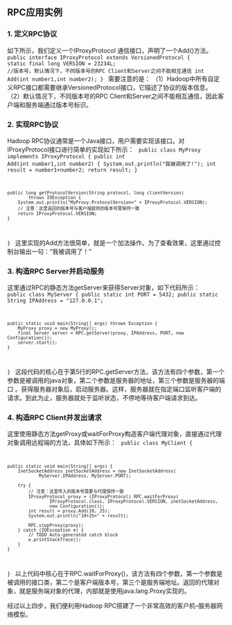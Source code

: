 ## RPC应用实例
### 1. 定义RPC协议
如下所示，我们定义一个IProxyProtocol 通信接口，声明了一个Add()方法。
<code>
public interface IProxyProtocol extends VersionedProtocol {
    static final long VERSION = 23234L; //版本号，默认情况下，不同版本号的RPC Client和Server之间不能相互通信
    int Add(int number1,int number2);
}
</code>
需要注意的是：
（1）Hadoop中所有自定义RPC接口都需要继承VersionedProtocol接口，它描述了协议的版本信息。
（2）默认情况下，不同版本号的RPC Client和Server之间不能相互通信，因此客户端和服务端通过版本号标识。

### 2. 实现RPC协议
Hadoop RPC协议通常是一个Java接口，用户需要实现该接口。对IProxyProtocol接口进行简单的实现如下所示：
<code>
public class MyProxy implements IProxyProtocol {
    public int Add(int number1,int number2) {
        System.out.println("我被调用了!");
        int result = number1+number2;
        return result;
    }

    public long getProtocolVersion(String protocol, long clientVersion)
            throws IOException {
        System.out.println("MyProxy.ProtocolVersion=" + IProxyProtocol.VERSION);
        // 注意：这里返回的版本号与客户端提供的版本号需保持一致
        return IProxyProtocol.VERSION;
    }
}
</code>
这里实现的Add方法很简单，就是一个加法操作。为了查看效果，这里通过控制台输出一句：“我被调用了！”

### 3. 构造RPC Server并启动服务
这里通过RPC的静态方法getServer来获得Server对象，如下代码所示：
<code>
public class MyServer {
    public static int PORT = 5432;
    public static String IPAddress = "127.0.0.1";

    public static void main(String[] args) throws Exception {
        MyProxy proxy = new MyProxy();
        final Server server = RPC.getServer(proxy, IPAddress, PORT, new Configuration());
        server.start();
    }
}
</code>
这段代码的核心在于第5行的RPC.getServer方法，该方法有四个参数，第一个参数是被调用的java对象，第二个参数是服务器的地址，第三个参数是服务器的端口 。获得服务器对象后，启动服务器。这样，服务器就在指定端口监听客户端的请求。到此为止，服务器就处于监听状态，不停地等待客户端请求到达。

### 4. 构造RPC Client并发出请求
这里使用静态方法getProxy或waitForProxy构造客户端代理对象，直接通过代理对象调用远程端的方法，具体如下所示：
<code>
public class MyClient {

    public static void main(String[] args) {
        InetSocketAddress inetSocketAddress = new InetSocketAddress(
                MyServer.IPAddress, MyServer.PORT);

        try {
            // 注意：这里传入的版本号需要与代理保持一致
            IProxyProtocol proxy = (IProxyProtocol) RPC.waitForProxy(
                    IProxyProtocol.class, IProxyProtocol.VERSION, inetSocketAddress,
                    new Configuration());
            int result = proxy.Add(10, 25);
            System.out.println("10+25=" + result);

            RPC.stopProxy(proxy);
        } catch (IOException e) {
            // TODO Auto-generated catch block
            e.printStackTrace();
        }
    }

}
</code>
以上代码中核心在于RPC.waitForProxy()，该方法有四个参数，第一个参数是被调用的接口类，第二个是客户端版本号，第三个是服务端地址。返回的代理对象，就是服务端对象的代理，内部就是使用java.lang.Proxy实现的。

经过以上四步，我们便利用Hadoop RPC搭建了一个非常高效的客户机–服务器网络模型。
